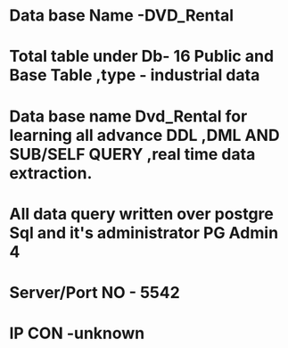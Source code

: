 # Data base Name -DVD_Rental
# Total table under Db- 16 Public and Base Table ,type - industrial data 
# Data base name Dvd_Rental for learning all advance DDL ,DML AND SUB/SELF QUERY ,real time data extraction.
# All data query written over postgre Sql and it's administrator PG Admin 4
# Server/Port NO - 5542
# IP CON -unknown

